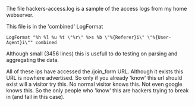The file hackers-access.log is a sample of the access logs from my home webserver.

This file is in the 'combined' LogFormat

    LogFormat "%h %l %u %t \"%r\" %>s %b \"%{Referer}i\" \"%{User-Agent}i\"" combined

Although small (3456 lines) this is usefull to do testing on parsing and aggregating the data.

All of these ips have accessed the /join_form URL.
Although it exists this URL is nowhere advertised. 
So only if you already 'know' this url should exist will a visitor try this.
No normal visitor knows this. Not even google knows this. 
So the only people who 'know' this are hackers trying to break in (and fail in this case).

